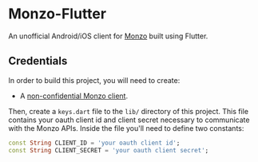 # Monzo-Flutter

An unofficial Android/iOS client for [Monzo][monzo] built using Flutter.

## Credentials
In order to build this project, you will need to create:

* A [non-confidential Monzo client][monzo-client].

Then, create a `keys.dart` file to the `lib/` directory of this project.
This file contains your oauth client id and client secret necessary to communicate with the Monzo APIs.
Inside the file you'll need to define two constants:
```dart
const String CLIENT_ID = 'your oauth client id';
const String CLIENT_SECRET = 'your oauth client secret';
```

[monzo]: https://monzo.com/
[monzo-client]: https://developers.monzo.com/
